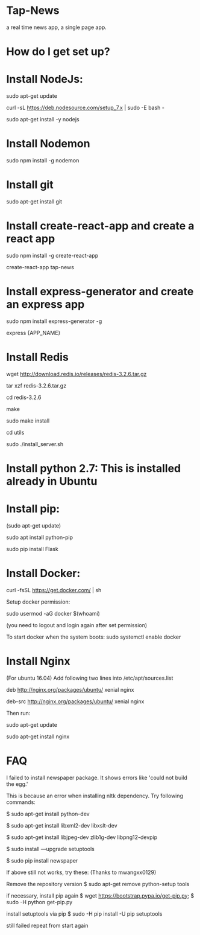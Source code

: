 # Tap-News
a real time news app, a single page app.

# How do I get set up?
# Install NodeJs:

sudo apt-get update

curl -sL https://deb.nodesource.com/setup_7.x | sudo -E bash -

sudo apt-get install -y nodejs

# Install Nodemon

sudo npm install -g nodemon

# Install git

sudo apt-get install git

# Install create-react-app and create a react app

sudo npm install -g create-react-app

create-react-app tap-news

# Install express-generator and create an express app

sudo npm install express-generator -g

express {APP_NAME}

# Install Redis

wget http://download.redis.io/releases/redis-3.2.6.tar.gz

tar xzf redis-3.2.6.tar.gz

cd redis-3.2.6

make

sudo make install

cd utils

sudo ./install_server.sh

# Install python 2.7: This is installed already in Ubuntu

# Install pip:

(sudo apt-get update)

sudo apt install python-pip

sudo pip install Flask

# Install Docker:

curl -fsSL https://get.docker.com/ | sh

Setup docker permission:

sudo usermod -aG docker $(whoami)

(you need to logout and login again after set permission)

To start docker when the system boots: sudo systemctl enable docker

# Install Nginx

(For ubuntu 16.04) Add following two lines into /etc/apt/sources.list

deb http://nginx.org/packages/ubuntu/ xenial nginx

deb-src http://nginx.org/packages/ubuntu/ xenial nginx

Then run:

sudo apt-get update

sudo apt-get install nginx


# FAQ

I failed to install newspaper package. It shows errors like 'could not build the egg.'

This is because an error when installing nltk dependency. Try following commands:

$ sudo apt-get install python-dev

$ sudo apt-get install libxml2-dev libxslt-dev

$ sudo apt-get install libjpeg-dev zlib1g-dev libpng12-devpip

$ sudo install —upgrade setuptools

$ sudo pip install newspaper

If above still not works, try these: (Thanks to mwangxx0129)

Remove the repository version $ sudo apt-get remove python-setup tools

if necessary, install pip again $ wget https://bootstrap.pypa.io/get-pip.py; $ sudo -H python get-pip.py

install setuptools via pip $ sudo -H pip install -U pip setuptools

still failed repeat from start again
